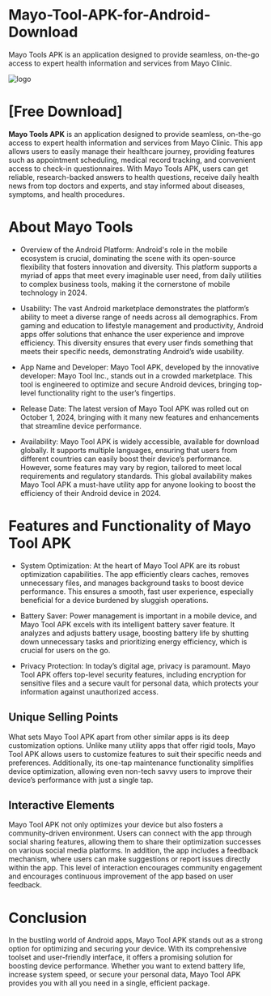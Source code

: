 # Mayo-Tool-APK-for-Android-Download
Mayo Tools APK is an application designed to provide seamless, on-the-go access to expert health information and services from Mayo Clinic.

![logo](https://www.mayotools.com/wp-content/uploads/2023/02/Mayo-Tools-01.jpg)

# [Free Download] #

**Mayo Tools APK** is an application designed to provide seamless, on-the-go access to expert health information and services from Mayo Clinic. This app allows users to easily manage their healthcare journey, providing features such as appointment scheduling, medical record tracking, and convenient access to check-in questionnaires. With Mayo Tools APK, users can get reliable, research-backed answers to health questions, receive daily health news from top doctors and experts, and stay informed about diseases, symptoms, and health procedures.

# About Mayo Tools #

* Overview of the Android Platform: Android's role in the mobile ecosystem is crucial, dominating the scene with its open-source flexibility that fosters innovation and diversity. This platform supports a myriad of apps that meet every imaginable user need, from daily utilities to complex business tools, making it the cornerstone of mobile technology in 2024.

* Usability: The vast Android marketplace demonstrates the platform’s ability to meet a diverse range of needs across all demographics. From gaming and education to lifestyle management and productivity, Android apps offer solutions that enhance the user experience and improve efficiency. This diversity ensures that every user finds something that meets their specific needs, demonstrating Android’s wide usability.

* App Name and Developer: Mayo Tool APK, developed by the innovative developer: Mayo Tool Inc., stands out in a crowded marketplace. This tool is engineered to optimize and secure Android devices, bringing top-level functionality right to the user’s fingertips.

* Release Date: The latest version of Mayo Tool APK was rolled out on October 1, 2024, bringing with it many new features and enhancements that streamline device performance.

* Availability: Mayo Tool APK is widely accessible, available for download globally. It supports multiple languages, ensuring that users from different countries can easily boost their device’s performance. However, some features may vary by region, tailored to meet local requirements and regulatory standards. This global availability makes Mayo Tool APK a must-have utility app for anyone looking to boost the efficiency of their Android device in 2024.

# Features and Functionality of Mayo Tool APK #

* System Optimization: At the heart of Mayo Tool APK are its robust optimization capabilities. The app efficiently clears caches, removes unnecessary files, and manages background tasks to boost device performance. This ensures a smooth, fast user experience, especially beneficial for a device burdened by sluggish operations.

* Battery Saver: Power management is important in a mobile device, and Mayo Tool APK excels with its intelligent battery saver feature. It analyzes and adjusts battery usage, boosting battery life by shutting down unnecessary tasks and prioritizing energy efficiency, which is crucial for users on the go.

* Privacy Protection: In today’s digital age, privacy is paramount. Mayo Tool APK offers top-level security features, including encryption for sensitive files and a secure vault for personal data, which protects your information against unauthorized access.

## Unique Selling Points ##

What sets Mayo Tool APK apart from other similar apps is its deep customization options. Unlike many utility apps that offer rigid tools, Mayo Tool APK allows users to customize features to suit their specific needs and preferences. Additionally, its one-tap maintenance functionality simplifies device optimization, allowing even non-tech savvy users to improve their device’s performance with just a single tap.

## Interactive Elements ##

Mayo Tool APK not only optimizes your device but also fosters a community-driven environment. Users can connect with the app through social sharing features, allowing them to share their optimization successes on various social media platforms. In addition, the app includes a feedback mechanism, where users can make suggestions or report issues directly within the app. This level of interaction encourages community engagement and encourages continuous improvement of the app based on user feedback.

# Conclusion #

In the bustling world of Android apps, Mayo Tool APK stands out as a strong option for optimizing and securing your device. With its comprehensive toolset and user-friendly interface, it offers a promising solution for boosting device performance. Whether you want to extend battery life, increase system speed, or secure your personal data, Mayo Tool APK provides you with all you need in a single, efficient package.
